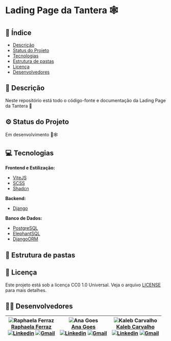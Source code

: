 # Lading Page da Tantera 🕸

<!-- imagem de demonstração -->

## 📖 Índice

- [Descrição](#-descrição)
- [Status do Projeto](#-status-do-projeto)
- [Tecnologias](#-tecnologias)
- [Estrutura de pastas](#-estrutura-de-pastas)
- [Licença](#-licença)
- [Desenvolvedores](#-desenvolvedores)

## 📜 Descrição

Neste repositório está todo o código-fonte e documentação da Lading Page da Tantera 💜

<!--- [imagem inicial] --->

## ⚙ Status do Projeto

Em desenvolvimento 🚧🕸

## 💻 Tecnologias

**Frontend e Estilização:**

- [ViteJS](https://vitejs.dev/)
- [SCSS](https://sass-lang.com/)
- [Shadcn](https://ui.shadcn.com/)

**Backend:**

- [Django](https://www.djangoproject.com/)

**Banco de Dados:**

- [PostgreSQL](https://www.postgresql.org/)
- [ElephantSQL](https://www.elephantsql.com/)
- [DjangoORM](https://docs.djangoproject.com/en/3.2/topics/db/models/)

## 📁 Estrutura de pastas

<!-- [estrutura de pastas] -->
<!--- [explicação da estrutura de pastas] --->

## 📝 Licença

Este projeto está sob a licença CC0 1.0 Universal. Veja o arquivo [LICENSE](LICENSE) para mais detalhes.

## 👨‍💻 Desenvolvedores

| ![Raphaela Ferraz](https://cdn.discordapp.com/attachments/1225526790957568172/1225542874385612872/image_147_2.png?ex=662182be&is=660f0dbe&hm=06c8ae1d340781b48420ec0feabbe6d804c3f0ad4b12a2b9dfe2d9b57ab926e6&)<br>[Raphaela Ferraz](https://github.com/raphaelaferraz)<br>[![Linkedin](https://img.shields.io/badge/-LinkedIn-blue?style=flat-square&logo=Linkedin&logoColor=white)](https://www.linkedin.com/in/raphaela-guiland-ferraz/) [![Gmail](https://img.shields.io/badge/-Gmail-red?style=flat-square&logo=Gmail&logoColor=white)](mailto:raphaela.ferraz@sou.inteli.edu.br) | ![Ana Goes](https://avatars.githubusercontent.com/u/88007865?v=4&s=100)<br>[Ana Goes](https://github.com/Anag0es)<br>[![Linkedin](https://img.shields.io/badge/-LinkedIn-blue?style=flat-square&logo=Linkedin&logoColor=white)](https://www.linkedin.com/in/ana-luisa-goes-barbosa/) [![Gmail](https://img.shields.io/badge/-Gmail-red?style=flat-square&logo=Gmail&logoColor=white)](mailto:ana.barbosa@sou.inteli.edu.br) | ![Kaleb Carvalho](https://media.discordapp.net/attachments/1225526790957568172/1225526841981534278/Ft_Inteli_01.jpeg?ex=662173d0&is=660efed0&hm=c8a2da1c3a4db45f5729136af8a17b61d835143bd5f331367f24f2fd5fbaa5d9&=&format=webp&width=100&height=100&s=100)<br>[Kaleb Carvalho](https://github.com/KalebIsaias)<br>[![Linkedin](https://img.shields.io/badge/-LinkedIn-blue?style=flat-square&logo=Linkedin&logoColor=white)](https://www.linkedin.com/in/kaleb-carvalho/) [![Gmail](https://img.shields.io/badge/-Gmail-red?style=flat-square&logo=Gmail&logoColor=white)](mailto:Kaleb.Carvalho@sou.inteli.edu.br) |
| :---: | :---: | :---: |
